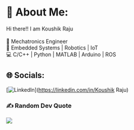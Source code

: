 # 💫 About Me:
Hi there!!  I am Koushik Raju <br><br>🤖 Mechatronics Engineer<br>🔧 Embedded Systems | Robotics | IoT<br>💻 C/C++ | Python | MATLAB | Arduino | ROS


## 🌐 Socials:
[![LinkedIn](https://img.shields.io/badge/LinkedIn-%230077B5.svg?logo=linkedin&logoColor=white)](https://linkedin.com/in/Koushik Raju) 


### ✍️ Random Dev Quote
![](https://quotes-github-readme.vercel.app/api?type=horizontal&theme=tokyonight)


<!-- Proudly created with GPRM ( https://gprm.itsvg.in ) -->
